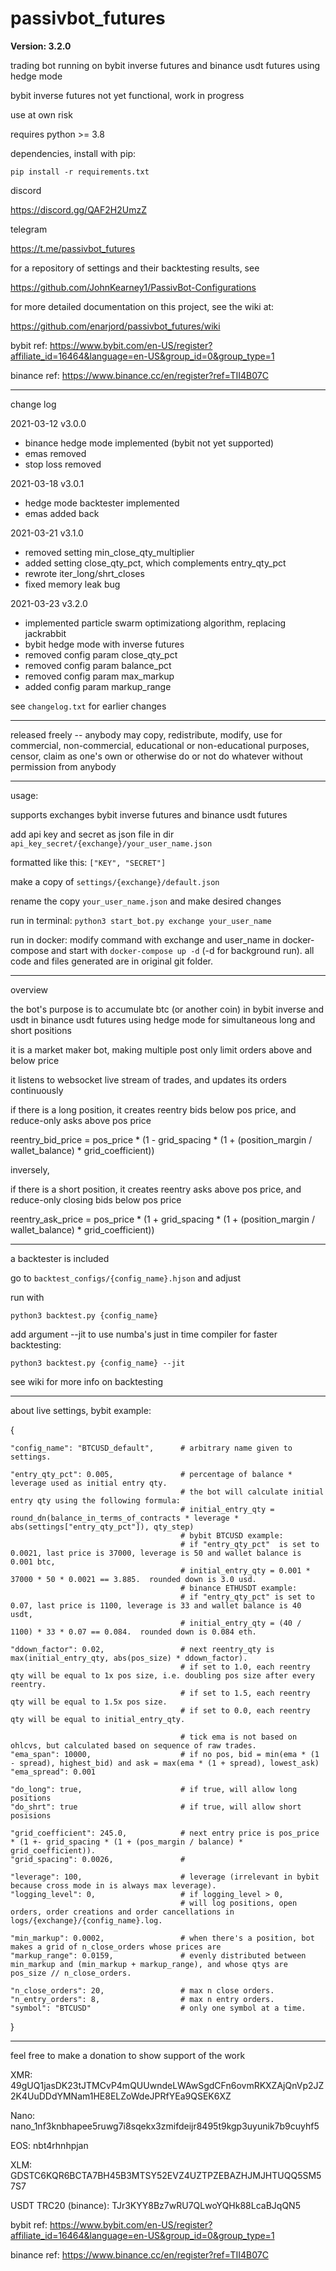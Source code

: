 # passivbot_futures

**Version: 3.2.0**

trading bot running on bybit inverse futures and binance usdt futures using hedge mode

bybit inverse futures not yet functional, work in progress

use at own risk

requires python >= 3.8

dependencies, install with pip:

`pip install -r requirements.txt`

discord

https://discord.gg/QAF2H2UmzZ

telegram

https://t.me/passivbot_futures

for a repository of settings and their backtesting results, see

https://github.com/JohnKearney1/PassivBot-Configurations

for more detailed documentation on this project, see the wiki at:

https://github.com/enarjord/passivbot_futures/wiki

bybit ref:
https://www.bybit.com/en-US/register?affiliate_id=16464&language=en-US&group_id=0&group_type=1

binance ref:
https://www.binance.cc/en/register?ref=TII4B07C

------------------------------------------------------------------
change log

2021-03-12 v3.0.0
- binance hedge mode implemented (bybit not yet supported)
- emas removed
- stop loss removed

2021-03-18 v3.0.1
- hedge mode backtester implemented
- emas added back

2021-03-21 v3.1.0
- removed setting min_close_qty_multiplier
- added setting close_qty_pct, which complements entry_qty_pct
- rewrote iter_long/shrt_closes
- fixed memory leak bug

2021-03-23 v3.2.0
- implemented particle swarm optimizationg algorithm, replacing jackrabbit
- bybit hedge mode with inverse futures
- removed config param close_qty_pct
- removed config param balance_pct
- removed config param max_markup
- added config param markup_range

see `changelog.txt` for earlier changes



------------------------------------------------------------------

released freely -- anybody may copy, redistribute, modify, use for commercial, non-commercial, educational or non-educational purposes, censor, claim as one's own or otherwise do or not do whatever without permission from anybody

------------------------------------------------------------------

usage:

supports exchanges bybit inverse futures and binance usdt futures

add api key and secret as json file in dir `api_key_secret/{exchange}/your_user_name.json`


formatted like this: `["KEY", "SECRET"]`


make a copy of `settings/{exchange}/default.json`

rename the copy `your_user_name.json` and make desired changes

run in terminal: `python3 start_bot.py exchange your_user_name`

run in docker: modify command with exchange and user_name in docker-compose and start with `docker-compose up -d` (-d for background run).  all code and files generated are in original git folder.

------------------------------------------------------------------
overview

the bot's purpose is to accumulate btc (or another coin) in bybit inverse and usdt in binance usdt futures using hedge mode for simultaneous long and short positions

it is a market maker bot, making multiple post only limit orders above and below price

it listens to websocket live stream of trades, and updates its orders continuously

if there is a long position, it creates reentry bids below pos price, and reduce-only asks above pos price

reentry_bid_price = pos_price * (1 - grid_spacing * (1 + (position_margin / wallet_balance) * grid_coefficient))

inversely,

if there is a short position, it creates reentry asks above pos price, and reduce-only closing bids below pos price

reentry_ask_price = pos_price * (1 + grid_spacing * (1 + (position_margin / wallet_balance) * grid_coefficient))


------------------------------------------------------------------

a backtester is included

go to `backtest_configs/{config_name}.hjson` and adjust

run with 

`python3 backtest.py {config_name}`

add argument --jit to use numba's just in time compiler for faster backtesting:

`python3 backtest.py {config_name} --jit`

see wiki for more info on backtesting

------------------------------------------------------------------

about live settings, bybit example:

{

    "config_name": "BTCUSD_default",      # arbitrary name given to settings.

    "entry_qty_pct": 0.005,               # percentage of balance * leverage used as initial entry qty.
                                          # the bot will calculate initial entry qty using the following formula:
                                          # initial_entry_qty = round_dn(balance_in_terms_of_contracts * leverage * abs(settings["entry_qty_pct"]), qty_step)
                                          # bybit BTCUSD example:
                                          # if "entry_qty_pct"  is set to 0.0021, last price is 37000, leverage is 50 and wallet balance is 0.001 btc,
                                          # initial_entry_qty = 0.001 * 37000 * 50 * 0.0021 == 3.885.  rounded down is 3.0 usd.
                                          # binance ETHUSDT example:
                                          # if "entry_qty_pct" is set to 0.07, last price is 1100, leverage is 33 and wallet balance is 40 usdt,
                                          # initial_entry_qty = (40 / 1100) * 33 * 0.07 == 0.084.  rounded down is 0.084 eth.
    
    "ddown_factor": 0.02,                 # next reentry_qty is max(initial_entry_qty, abs(pos_size) * ddown_factor).
                                          # if set to 1.0, each reentry qty will be equal to 1x pos size, i.e. doubling pos size after every reentry.
                                          # if set to 1.5, each reentry qty will be equal to 1.5x pos size.
                                          # if set to 0.0, each reentry qty will be equal to initial_entry_qty.
                                          
                                          # tick ema is not based on ohlcvs, but calculated based on sequence of raw trades.
    "ema_span": 10000,                    # if no pos, bid = min(ema * (1 - spread), highest_bid) and ask = max(ema * (1 + spread), lowest_ask)
    "ema_spread": 0.001

    "do_long": true,                      # if true, will allow long positions
    "do_shrt": true                       # if true, will allow short posisions
                                          
    "grid_coefficient": 245.0,            # next entry price is pos_price * (1 +- grid_spacing * (1 + (pos_margin / balance) * grid_coefficient)).
    "grid_spacing": 0.0026,               # 
                                          
    "leverage": 100,                      # leverage (irrelevant in bybit because cross mode in is always max leverage).
    "logging_level": 0,                   # if logging_level > 0,
                                          # will log positions, open orders, order creations and order cancellations in logs/{exchange}/{config_name}.log.

    "min_markup": 0.0002,                 # when there's a position, bot makes a grid of n_close_orders whose prices are
    "markup_range": 0.0159,               # evenly distributed between min_markup and (min_markup + markup_range), and whose qtys are pos_size // n_close_orders.
                        
    "n_close_orders": 20,                 # max n close orders.
    "n_entry_orders": 8,                  # max n entry orders.
    "symbol": "BTCUSD"                    # only one symbol at a time.

}
 

------------------------------------------------------------------

feel free to make a donation to show support of the work

XMR: 49gUQ1jasDK23tJTMCvP4mQUUwndeLWAwSgdCFn6ovmRKXZAjQnVp2JZ2K4UuDDdYMNam1HE8ELZoWdeJPRfYEa9QSEK6XZ

Nano: nano_1nf3knbhapee5ruwg7i8sqekx3zmifdeijr8495t9kgp3uyunik7b9cuyhf5

EOS: nbt4rhnhpjan

XLM: GDSTC6KQR6BCTA7BH45B3MTSY52EVZ4UZTPZEBAZHJMJHTUQQ5SM57S7

USDT TRC20 (binance): TJr3KYY8Bz7wRU7QLwoYQHk88LcaBJqQN5

bybit ref:
https://www.bybit.com/en-US/register?affiliate_id=16464&language=en-US&group_id=0&group_type=1

binance ref:
https://www.binance.cc/en/register?ref=TII4B07C
